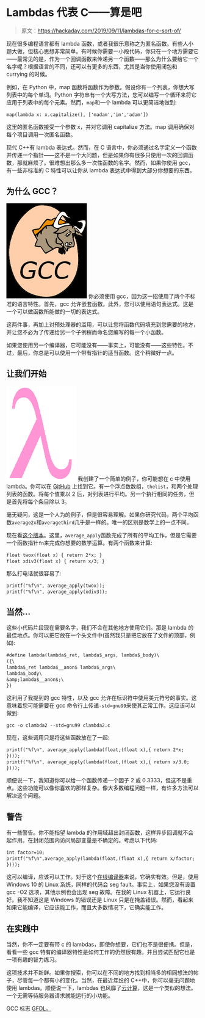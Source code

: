# Lambdas 代表 C——算是吧

> 原文：<https://hackaday.com/2019/09/11/lambdas-for-c-sort-of/>

现在很多编程语言都有 lambda 函数，或者我很乐意称之为匿名函数。有些人小题大做，但核心思想非常简单。有时候你需要一小段代码，你只在一个地方需要它——最常见的是，作为一个回调函数来传递另一个函数——那么为什么要给它一个名字呢？根据语言的不同，还可以有更多的东西，尤其是当你使用闭包和 currying 的时候。

例如，在 Python 中，map 函数将函数作为参数。假设你有一个列表，你想大写列表中的每个单词。Python 字符串有一个大写方法，您可以编写一个循环来将它应用于列表中的每个元素。然而，`map`和一个 lambda 可以更简洁地做到:

```
map(lambda x: x.capitalize(), ['madam','im','adam'])
```

这里的匿名函数接受一个参数 x，并对它调用 capitalize 方法。map 调用确保对每个项目调用一次匿名函数。

现代 C++有 lambda 表达式。然而，在 C 语言中，你必须通过名字定义一个函数并传递一个指针——这不是一个大问题，但是如果你有很多只使用一次的回调函数，那就麻烦了。很难想出那么多一次性函数的名字。然而，如果你使用 gcc，有一些非标准的 C 特性可以让你从 lambda 表达式中得到大部分你想要的东西。

## **为什么** GCC？

[![](img/4df70e432e7c225c0152961c297911bb.png)](https://hackaday.com/wp-content/uploads/2019/08/gcc.png) 你必须使用 gcc，因为这一招使用了两个不标准的语言特性。首先，gcc 允许嵌套函数。此外，您可以使用语句表达式。这是一个可以做函数所能做的一切的表达式。

这两件事，再加上对预处理器的滥用，可以让您将函数代码填充到您需要的地方，并让您不必为了传递给另一个子例程而命名您编写的每一个小函数。

如果您使用另一个编译器，它可能没有——事实上，可能没有——这些特性。不过，最后，你总是可以使用一个带有指针的适当函数。这个稍微好一点。

## 让我们**开始**

[![](img/6436e10bbb011eea054ff7ebbe845bb8.png)](https://hackaday.com/wp-content/uploads/2019/09/lambda.png) 我创建了一个简单的例子，你可能想在 c 中使用 lambda。你可以在 [GitHub](https://github.com/wd5gnr/clambda/blob/master/clambda0.c) 上找到它。有一个浮点数数组，`thelist`，和两个处理列表的函数。将每个值乘以 2 后，对列表进行平均。另一个执行相同的任务，但是首先将每个条目除以 3。

毫无疑问，这是一个人为的例子，但是很容易理解。如果你研究代码，两个平均函数`average2x`和`averagethird`几乎是一样的。唯一的区别是数学上的一点不同。

现在看[这个版本](https://github.com/wd5gnr/clambda/blob/master/clambda1.c)。这里，`average_apply`函数完成了所有的平均工作，但是它需要一个函数指针`fn`来完成你想要的数学运算。有两个函数来计算:

```
float twox(float x) { return 2*x; }
float xdiv3(float x) { return x/3; }
```

那么打电话就很容易了:

```
printf("%f\n", average_apply(twox));
printf("%f\n", average_apply(xdiv3));
```

## 当然…

这些小代码片段现在需要名字，我们不会在其他地方使用它们。那是 lambda 的最佳地点。你可以把它放在一个头文件中(虽然我只是把它放在了文件的顶部，例如):

```
#define lambda(lambda$_ret, lambda$_args, lambda$_body)\
({\
lambda$_ret lambda$__anon$ lambda$_args\
lambda$_body\
&amp;lambda$__anon$;\
})
```

这利用了我提到的 gcc 特性，以及 gcc 允许在标识符中使用美元符号的事实。这意味着您可能需要在 gcc 命令行上传递`-std=gnu99`来使其正常工作。这应该可以做到:

```
gcc -o clambda2 --std=gnu99 clambda2.c
```

现在，这些调用只是将这些函数放在了一起:

```
printf("%f\n", average_apply(lambda(float,(float x),{ return 2*x; })));
printf("%f\n", average_apply(lambda(float,(float x),{ return x/3.0; })));
```

顺便说一下，我知道你可以给一个函数传递一个因子 2 或 0.3333，但这不是重点。这些功能可以像你喜欢的那样复杂。像大多数编程问题一样，有许多方法可以解决这个问题。

## 警告

有一些警告。你不能指望 lambda 的作用域超出封闭函数，这样异步回调就不会起作用。在封闭范围内访问局部变量是不确定的。考虑以下代码:

```
int factor=10;
printf("%f\n",average_apply(lambda(float,(float x),{ return x/factor; })));
```

这可以编译，应该可以工作。对于这个[在线编译器](https://rextester.com/l/c_online_compiler_gcc)来说，它确实有效。但是，使用 Windows 10 的 Linux 系统，同样的代码会 seg fault。事实上，如果您没有设置 gcc -O2 选项，其他示例也会出现 seg 故障。在我的 Linux 机器上，它运行良好。我不知道这是 Windows 的错误还是 Linux 只是在掩盖错误。然而，看起来如果它能编译，它应该能工作，而且大多数情况下，它确实能工作。

## 在实践中

当然，你不一定要有带 c 的 lambdas，即使你想要，它们也不是很便携。但是，看看一些 gcc 特有的编译器特性是如何工作的仍然很有趣，并且尝试匹配它也是一项有趣的智力练习。

这项技术并不新鲜。如果你搜索，你可以在不同的地方找到相当多的相同想法的帖子，尽管每一个都有小的变化。当然，在最近[年份](https://hackaday.com/2019/07/30/c20-is-feature-complete-heres-what-changes-are-coming/)的 C++中，你可以毫无问题地使用 lambdas。顺便说一下，lambdas 也风靡了[云计算](https://hackaday.com/2018/01/17/an-alexa-skill-among-other-things-in-a-few-minutes/)，这是一个类似的想法。一个无需等待服务器请求就能运行的小功能。

GCC 标志 [GFDL。](https://en.wikipedia.org/wiki/en:GNU_Free_Documentation_License)
